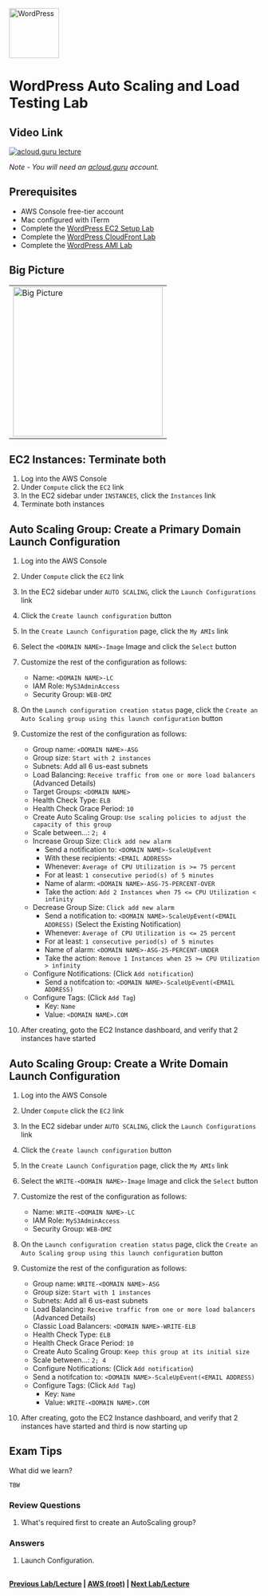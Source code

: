 <img src="https://i.imgur.com/O74efH0.png" height="100" title="WordPress" />

WordPress Auto Scaling and Load Testing Lab
======

  
   
## Video Link

[![acloud.guru lecture](https://i.imgur.com/FjSdeIO.png)](https://acloud.guru/course/aws-certified-solutions-architect-associate/learn/wordpress/18faa93e-2556-2044-5753-08722ffedc94/watch)

*Note - You will need an [acloud.guru](acloud.guru) account.*


## Prerequisites

*   AWS Console free-tier account
*   Mac configured with iTerm
*   Complete the [WordPress EC2 Setup Lab](wp-setup-lab.md)
*   Complete the [WordPress CloudFront Lab](wp-cloudfront-lab.md)
*   Complete the [WordPress AMI Lab](wp-ami-lab.md)
 
## Big Picture

<table>
<tr>
<td>
 <img src="https://i.imgur.com/ytDNe6P.png" width="300" title="Big Picture" />
</td>
</tr>
</table>


## EC2 Instances: Terminate both

1.  Log into the AWS Console
2.  Under `Compute` click the `EC2` link
3.  In the EC2 sidebar under `INSTANCES`, click the `Instances` link
4.  Terminate both instances


## Auto Scaling Group: Create a Primary Domain Launch Configuration

1.  Log into the AWS Console
2.  Under `Compute` click the `EC2` link
3.  In the EC2 sidebar under `AUTO SCALING`, click the `Launch Configurations` link
4.  Click the `Create launch configuration` button
5.  In the `Create Launch Configuration` page, click the `My AMIs` link
6.  Select the `<DOMAIN NAME>-Image` Image and click the `Select` button
7.  Customize the rest of the configuration as follows:

    * Name:           `<DOMAIN NAME>-LC`
    * IAM Role:       `MyS3AdminAccess`
    * Security Group: `WEB-DMZ`

8.  On the `Launch configuration creation status` page, click the `Create an Auto Scaling group using this launch
    configuration` button
9.  Customize the rest of the configuration as follows:
    
    * Group name:                 `<DOMAIN NAME>-ASG`
    * Group size:                 `Start with 2 instances`
    * Subnets:                    Add all 6 us-east subnets
    * Load Balancing:             `Receive traffic from one or more load balancers` (Advanced Details)
    * Target Groups:              `<DOMAIN NAME>`
    * Health Check Type:          `ELB`
    * Health Check Grace Period:  `10` 
    * Create Auto Scaling Group:  `Use scaling policies to adjust the capacity of this group`
    * Scale between...:           `2; 4`
    * Increase Group Size:        `Click add new alarm`
        * Send a notification to: `<DOMAIN NAME>-ScaleUpEvent`
        * With these recipients:  `<EMAIL ADDRESS>`
        * Whenever:               `Average of CPU Utilization is >= 75 percent`
        * For at least:           `1 consecutive period(s) of 5 minutes`
        * Name of alarm:          `<DOMAIN NAME>-ASG-75-PERCENT-OVER`
        * Take the action:        `Add 2 Instances when 75 <= CPU Utilization < infinity`
    * Decrease Group Size:        `Click add new alarm`
        * Send a notification to: `<DOMAIN NAME>-ScaleUpEvent(<EMAIL ADDRESS)` (Select the Existing Notification)
        * Whenever:               `Average of CPU Utilization is <= 25 percent`
        * For at least:           `1 consecutive period(s) of 5 minutes`
        * Name of alarm:          `<DOMAIN NAME>-ASG-25-PERCENT-UNDER`
        * Take the action:        `Remove 1 Instances when 25 >= CPU Utilization > infinity`
    * Configure Notifications:    (Click `Add notification`)
        * Send a notifcation to:  `<DOMAIN NAME>-ScaleUpEvent(<EMAIL ADDRESS)`
    * Configure Tags:             (Click `Add Tag`)
        * Key:                    `Name`
        * Value:                  `<DOMAIN NAME>.COM`   
        
10. After creating, goto the EC2 Instance dashboard, and verify that 2 instances have started 


## Auto Scaling Group: Create a Write Domain Launch Configuration

1.  Log into the AWS Console
2.  Under `Compute` click the `EC2` link
3.  In the EC2 sidebar under `AUTO SCALING`, click the `Launch Configurations` link
4.  Click the `Create launch configuration` button
5.  In the `Create Launch Configuration` page, click the `My AMIs` link
6.  Select the `WRITE-<DOMAIN NAME>-Image` Image and click the `Select` button
7.  Customize the rest of the configuration as follows:

    * Name:           `WRITE-<DOMAIN NAME>-LC`
    * IAM Role:       `MyS3AdminAccess`
    * Security Group: `WEB-DMZ`

8.  On the `Launch configuration creation status` page, click the `Create an Auto Scaling group using this launch
    configuration` button
9.  Customize the rest of the configuration as follows:
    
    * Group name:                 `WRITE-<DOMAIN NAME>-ASG`
    * Group size:                 `Start with 1 instances`
    * Subnets:                    Add all 6 us-east subnets
    * Load Balancing:             `Receive traffic from one or more load balancers` (Advanced Details)
    * Classic Load Balancers:     `<DOMAIN NAME>-WRITE-ELB`
    * Health Check Type:          `ELB`
    * Health Check Grace Period:  `10` 
    * Create Auto Scaling Group:  `Keep this group at its initial size`
    * Scale between...:           `2; 4`
    * Configure Notifications:    (Click `Add notification`)
    * Send a notifcation to:      `<DOMAIN NAME>-ScaleUpEvent(<EMAIL ADDRESS)`
    * Configure Tags:             (Click `Add Tag`)
        * Key:                    `Name`
        * Value:                  `WRITE-<DOMAIN NAME>.COM`   
        
10. After creating, goto the EC2 Instance dashboard, and verify that 2 instances have started and third is now 
    starting up

        
## Exam Tips

What did we learn?

    TBW
    
### Review Questions

1.  What's required first to create an AutoScaling group?


### Answers

1.  Launch Configuration.


## 

**[Previous Lab/Lecture](wp-ami-lab.md) | [AWS (root)](../readme.adoc) | [Next Lab/Lecture](wp-autoscaling-lab.md)**

